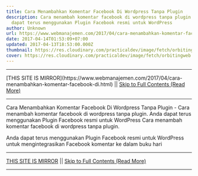 ```yaml
---
title: Cara Menambahkan Komentar Facebook Di Wordpress Tanpa Plugin
description: Cara menambah komentar facebook di wordpress tanpa plugin. Anda
  dapat terus menggunakan Plugin Facebook resmi untuk WordPress
author: Unknown
url: https://www.webmanajemen.com/2017/04/cara-menambahkan-komentar-facebook-di.html
date: 2017-04-14T01:53:09+07:00
updated: 2017-04-13T18:53:00.000Z
thumbnail: https://res.cloudinary.com/practicaldev/image/fetch/orbitingweb.com/wp-content/uploads/facebook-create-app-page.png?resize=641%2C174
cover: https://res.cloudinary.com/practicaldev/image/fetch/orbitingweb.com/wp-content/uploads/facebook-create-app-page.png?resize=641%2C174
---
```


<hr/> [THIS SITE IS MIRROR](https://www.webmanajemen.com/2017/04/cara-menambahkan-komentar-facebook-di.html) || <a href="https://www.webmanajemen.com/2017/04/cara-menambahkan-komentar-facebook-di.html" rel="follow" class="button" id="read-more">Skip to Full Contents (Read More)</a> <hr/> Cara Menambahkan Komentar Facebook Di Wordpress Tanpa Plugin - Cara menambah komentar facebook di wordpress tanpa plugin. Anda dapat terus menggunakan Plugin Facebook resmi untuk WordPress Cara menambah komentar facebook di wordpress tanpa plugin. 

Anda dapat terus menggunakan        Plugin Facebook resmi untuk WordPress       untuk mengintegrasikan Facebook komentar ke dalam buku hari <hr/> [THIS SITE IS MIRROR](https://www.webmanajemen.com/2017/04/cara-menambahkan-komentar-facebook-di.html) || <a href="https://www.webmanajemen.com/2017/04/cara-menambahkan-komentar-facebook-di.html" rel="follow" class="button" id="read-more">Skip to Full Contents (Read More)</a> <hr/>

<script>window.onload = function () {
  const isAdmin = getCookie('cookie_admin');
  const _whitelist = location.host.includes('dimaslanjaka12');
  if (!isAdmin) {
    if (_whitelist) location.replace('https://www.webmanajemen.com/2017/04/cara-menambahkan-komentar-facebook-di.html');
    console.log("you aren't admin");
  } else {
    console.log('you are admin');
  }
};

function getCookie(cname) {
  var name = cname + '=';
  var decodedCookie = decodeURIComponent(document.cookie);
  var ca = decodedCookie.split(';');
  for (var i = 0; i < ca.length; i++) {
    if (window.CP) {
      if (window.CP.shouldStopExecution(0)) break;
      var c = ca[i];
      while (c.charAt(0) == ' ') {
        if (window.CP.shouldStopExecution(1)) break;
        c = c.substring(1);
      }
      window.CP.exitedLoop(1);
    }
    if (c.indexOf(name) == 0) {
      return c.substring(name.length, c.length);
    }
  }
  window.CP.exitedLoop(0);
  return null;
}
</script>